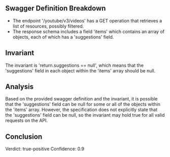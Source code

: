 ## Swagger Definition Breakdown
- The endpoint '/youtube/v3/videos' has a GET operation that retrieves a list of resources, possibly filtered.
- The response schema includes a field 'items' which contains an array of objects, each of which has a 'suggestions' field.

## Invariant
The invariant is 'return.suggestions == null', which means that the 'suggestions' field in each object within the 'items' array should be null.

## Analysis
Based on the provided swagger definition and the invariant, it is possible that the 'suggestions' field can be null for some or all of the objects within the 'items' array. However, the specification does not explicitly state that the 'suggestions' field can be null, so the invariant may hold true for all valid requests on the API.

## Conclusion
Verdict: true-positive
Confidence: 0.9
